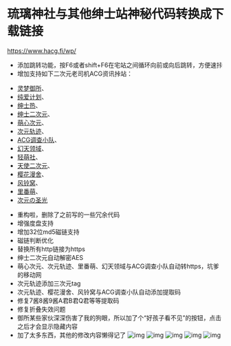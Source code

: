 琉璃神社与其他绅士站神秘代码转换成下载链接
==========================
https://www.hacg.fi/wp/
+ 添加跳转功能，按F6或者shift+F6在宅站之间循环向前或向后跳转，方便速拤
+ 增加支持如下二次元老司机ACG资讯挊站：
 - [灵梦御所](https://blog.reimu.net/)、
 - [纯爱计划](https://sexacg.com/)、
 - [绅士热](https://www.shenshi.re/)、
 - [绅士二次元](https://www.acg.tf/)、
 - [萌心次元](https://www.moxacg.com/)、
 - [次元轨迹](https://www.acggj.com/)、
 - [ACG调查小队](https://acg12.com/)、
 - [幻天领域](https://www.acgnz.cc/)、
 - [轻萌社](http://nacg.me/)、
 - [天使二次元](https://www.tianshit.com/)、
 - [樱花漫舍](https://www.oomoe.moe/)、
 - [风铃窝](http://www.kaze5.com/)、
 - [里番萌](https://lifan.moe/)、
 - [次元の圣光](http://www.acglover.top/)
+ 重构啦，删除了之前写的一些冗余代码
+ 增强度盘支持
+ 增加32位md5磁链支持
+ 磁链判断优化
+ 替换所有http链接为https
+ 绅士二次元自动解密AES
+ 萌心次元、次元轨迹、里番萌、幻天领域与ACG调查小队自动转https，坑爹的移动网
+ 次元轨迹添加三次元tag
+ 次元轨迹、樱花漫舍、风铃窝与ACG调查小队自动添加提取码
+ 修复7酱8酱9酱A君B君Q君等等提取码
+ 修复折叠失效问题
+ 御所某些家伙深深伤害了我的狗眼，所以加了个“好孩子看不见”的按钮，点击之后才会显示隐藏内容
+ 加了太多东西，其他的修改内容懒得记了
![img](https://greasyfork.org/system/screenshots/screenshots/000/005/353/original/2016-09-30_180403.jpg)
![img](https://greasyfork.org/system/screenshots/screenshots/000/005/355/original/2016-09-30_180613.jpg)
![img](https://greasyfork.org/system/screenshots/screenshots/000/005/356/original/2016-09-30_182048.png)
![img](https://greasyfork.org/system/screenshots/screenshots/000/005/357/original/2016-09-30_181642.jpg)
![img](https://greasyfork.org/system/screenshots/screenshots/000/005/358/original/2016-09-30_195005.png)